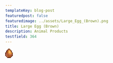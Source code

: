```yaml
---
templateKey: blog-post
featuredpost: false
featuredimage: ../assets/Large_Egg_(Brown).png
title: Large Egg (Brown)
description: Animal Products
testfield: 364
---
```

![Large Egg (Brown)](../assets/Large_Egg_(Brown).png)
